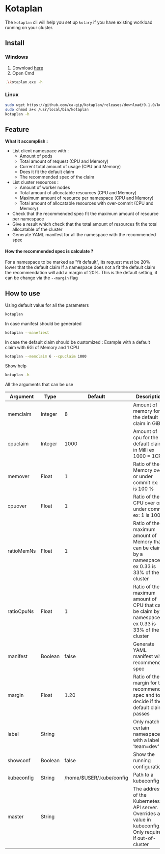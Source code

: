 
# Kotaplan

The `kotaplan` cli will help you set up `kotary` if you have existing workload running on your cluster.

## Install

### Windows 

1. Download [here](https://github.com/ca-gip/kotaplan/releases/download/0.1.0/kotaplan.exe)
2. Open Cmd
```bash
.\kotaplan.exe -h
```

### Linux

```bash
sudo wget https://github.com/ca-gip/kotaplan/releases/download/0.1.0/kotaplan -P /usr/local/bin
sudo chmod a+x /usr/local/bin/kotaplan
kotaplan -h
```


## Feature

 __What it accomplish :__
 * List client namespace with :
    * Amount of pods
    * Total amount of request (CPU and Memory)
    * Current total amount of usage (CPU and Memory)
    * Does it fit the default claim
    * The recommended spec of the claim
 * List cluster resources :
    * Amount of worker nodes
    * Total amount of allocatable resources (CPU and Memory)
    * Maximum amount of resource per namespace (CPU and Memory) 
    * Total amount of allocatable resources with over-commit (CPU and Memory) 
 * Check that the recommended spec fit the maximum amount of resource per namespace
 * Give a result which check that the total amount of resources fit the total allocatable of the cluster 
 * Generate YAML manifest for all the namespace with the recommended spec
 
 #### How the recommended spec is calculate ?
 
 For a namespace to be marked as "fit default", its request must be 20% lower that the default claim
 If a namespace does not a fit the default claim the recommendation will add a margin of 20%.
 This is the default setting, it can be change via the `--margin` flag 
 
 ## How to use
 
Using default value for all the parameters
```bash
kotaplan
```

In case manifest should be generated
```bash
kotaplan --manefiest
```

In case the default claim should be customized :
Example with a default claim with 6Gi of Memory and 1 CPU
```bash
kotaplan --memclaim 6 --cpuclaim 1000
```

Show help
```bash
kotaplan -h
```

All the arguments that can be use

| Argument | Type | Default | Description |
|----------|------|---------|-------------|
| memclaim | Integer | 8 | Amount of memory for the default claim in GiB |
| cpuclaim | Integer | 1000 | Amount of cpu for the default claim in Milli ex 1000 = 1CPU |
| memover | Float | 1 | Ratio of the Memory over or under commit ex: 1 is 100 % |
| cpuover | Float | 1 | Ratio of the CPU over or under commit ex: 1 is 100 % |
| ratioMemNs | Float | 1 | Ratio of the maximum amount of Memory that can be claim by a namespace ex 0.33 is 33% of the cluster |
| ratioCpuNs | Float | 1 | Ratio of the maximum amount of CPU that can be claim by a namespace ex 0.33 is 33% of the cluster |
| manifest | Boolean | false | Generate YAML manifest with recommended spec |
| margin | Float | 1.20 | Ratio of the margin for the recommended spec and to decide if the default claim passes |
| label | String | | Only match certain namespaces with a label ex ‘team=dev‘ |
| showconf | Boolean | false | Show the running configuration |
| kubeconfig | String | /home/$USER/.kube/config | Path to a kubeconfig |
| master | String |  | The address of the Kubernetes API server. Overrides any value in kubeconfig. Only required if out-of-cluster |


